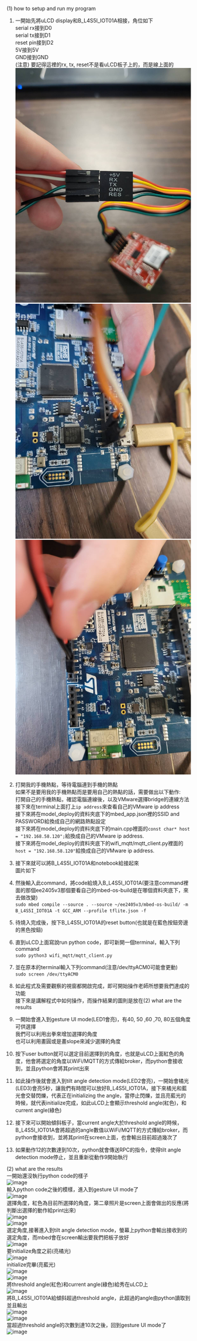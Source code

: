 (1) how to setup and run my program <br>
1. 一開始先將uLCD display和B_L4S5I_IOT01A相接，角位如下<br>
serial rx接到D0<br>
serial tx接到D1<br>
reset pin接到D2<br>
5V接到5V<br>
GND接到GND<br>
(注意) 要記得這裡的rx, tx, reset不是看uLCD板子上的，而是線上面的<br>
![image](https://github.com/NormalChen0122/hw3_new/blob/master/hw3_picture/uLCD_pin.jpg)<br>
![image](https://github.com/NormalChen0122/hw3_new/blob/master/hw3_picture/uLCD_pin_mbed.jpg)<br>
![image](https://github.com/NormalChen0122/hw3_new/blob/master/hw3_picture/uLCD_pin_mbed2.jpg)<br>

2. 打開我的手機熱點，等待電腦連到手機的熱點<br>
如果不是要用我的手機熱點而是要用自己的熱點的話，需要做出以下動作:<br>
打開自己的手機熱點，確認電腦連線後，以及VMware選擇bridge的連線方法<br>
接下來在terminal上面打上```ip address```來查看自己的VMware ip address<br>
接下來將在model_deploy的資料夾底下的mbed_app.json裡的SSID and PASSWORD給換成自己的網路熱點設定<br>
接下來將在model_deploy的資料夾底下的main.cpp裡面的```const char* host = "192.168.58.120";```給換成自己的VMware ip address.<br>
接下來將在model_deploy的資料夾底下的wifi_mqtt/mqtt_client.py裡面的```host = "192.168.58.120"```給換成自己的VMware ip address.<br>

3. 接下來就可以將B_L4S5I_IOT01A和notebook給接起來<br>
圖片如下<br>
4. 然後輸入此command，將code給燒入B_L4S5I_IOT01A(要注意command裡面的那個ee2405v3那個要看自己的mbed-os-build是在哪個資料夾底下，來去做改變)<br>
```sudo mbed compile --source . --source ~/ee2405v3/mbed-os-build/ -m B_L4S5I_IOT01A -t GCC_ARM --profile tflite.json -f```
5. 待燒入完成後，按下B_L4S5I_IOT01A的reset button(也就是在藍色按鈕旁邊的黑色按鈕)<br>
6. 直到uLCD上面寫說run python code，即可新開一個terminal，輸入下列command<br>
```sudo python3 wifi_mqtt/mqtt_client.py```
7. 並在原本的terminal輸入下列command(注意/dev/ttyACM0可能會更動)<br>
```sudo screen /dev/ttyACM0```
8. 如此程式及需要觀察的視窗都開啟完成，即可開始操作老師所想要我們達成的功能<br>
接下來是講解程式中如何操作，而操作結果的圖則是放在(2) what are the results<br>
9. 一開始會進入到gesture UI mode(LED1會亮)，有40, 50 ,60 ,70, 80五個角度可供選擇<br>
我們可以利用出拳來增加選擇的角度<br>
也可以利用畫圓或是畫slope來減少選擇的角度<br>
10. 按下user button就可以選定目前選擇到的角度，也就是uLCD上面紅色的角度，他會將選定的角度以WiFi/MQTT的方式傳給broker，而python會接收到，並且python會將其print出來<br>
11. 如此操作後就會進入到tilt angle detection mode(LED2會亮)，一開始會橘光(LED3)會亮5秒，讓我們有時間可以放好B_L4S5I_IOT01A，接下來橘光和藍光會交替閃爍，代表正在initializing the angle，當停止閃爍，並且亮藍光的時候，就代表initialize完成，如此uLCD上會顯示threshold angle(紅色)，和current angle(綠色)<br>
12. 接下來可以開始傾斜板子，當current angle大於threshold angle的時候，B_L4S5I_IOT01A會將超過的angle數值以WiFi/MQTT的方式傳給broker，而python會接收到，並將其print在screen上面，也會輸出目前超過幾次了<br>
13. 如果動作12的次數達到10次，python就會傳送RPC的指令，使得tilt angle detection mode停止，並且重新從動作9開始執行<br>

(2) what are the results<br>
一開始還沒執行python code的樣子<br>
![image](https://github.com/NormalChen0122/hw3_new/blob/master/hw3_picture/run_python_code.jpg)<br>
輸入python code之後的模樣，進入到gesture UI mode了<br>
![image](https://github.com/NormalChen0122/hw3_new/blob/master/hw3_picture/gesture_UI.jpg)<br>
選擇角度，紅色為目前所選擇的角度，第二章照片是screen上面會做出的反應(將判斷出選擇的動作給print出來)<br>
![image](https://github.com/NormalChen0122/hw3_new/blob/master/hw3_picture/gesture_UI_sel.jpg)<br>
![image](https://github.com/NormalChen0122/hw3_new/blob/master/hw3_picture/gesture_UI_sel_screen.jpg)<br>
選定角度,接著進入到tilt angle detection mode，螢幕上python會輸出接收到的選定角度，而mbed會在screen輸出要我們把板子放好<br>
![image](https://github.com/NormalChen0122/hw3_new/blob/master/hw3_picture/confirm_sel.jpg)<br>
要initialize角度之前(亮橘光)<br>
![image](https://github.com/NormalChen0122/hw3_new/blob/master/hw3_picture/pre_initilize.jpg)<br>
initialize完畢(亮藍光)<br>
![image](https://github.com/NormalChen0122/hw3_new/blob/master/hw3_picture/initialize_over.jpg)<br>
![image](https://github.com/NormalChen0122/hw3_new/blob/master/hw3_picture/initialize_over_screen.jpg)<br>
將threshold angle(紅色)和current angle(綠色)給秀在uLCD上<br>
![image](https://github.com/NormalChen0122/hw3_new/blob/master/hw3_picture/tilt_mode.jpg)<br>
將B_L4S5I_IOT01A給傾斜超過threshold angle，此超過的angle由python讀取到並且輸出<br>
![image](https://github.com/NormalChen0122/hw3_new/blob/master/hw3_picture/exceed_sel_ang.jpg)<br>
![image](https://github.com/NormalChen0122/hw3_new/blob/master/hw3_picture/exceed_sel_ang_10times_screen.jpg)<br>
當超過threshold angle的次數到達10次之後，回到gesture UI mode了<br>
![image](https://github.com/NormalChen0122/hw3_new/blob/master/hw3_picture/back_to_gesture_UI_mode.jpg)<br>

